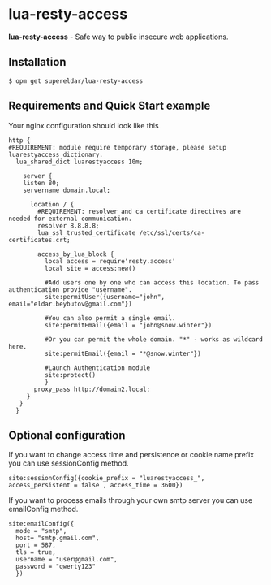 # lua-resty-access
**lua-resty-access** - Safe way to public insecure web applications. 

## Installation
```Shell
$ opm get supereldar/lua-resty-access
```
## Requirements and Quick Start example
Your nginx configuration should look like this 
```nginx
http {
#REQUIREMENT: module require temporary storage, please setup luarestyaccess dictionary.
  lua_shared_dict luarestyaccess 10m;
  
    server {
    listen 80;
    servername domain.local;
    
      location / {
        #REQUIREMENT: resolver and ca certificate directives are needed for external communication.
        resolver 8.8.8.8;
        lua_ssl_trusted_certificate /etc/ssl/certs/ca-certificates.crt;
        
        access_by_lua_block {
          local access = require'resty.access'
          local site = access:new()
          
          #Add users one by one who can access this location. To pass authentication provide "username".
          site:permitUser({username="john", email="eldar.beybutov@gmail.com"})
          
          #You can also permit a single email.
          site:permitEmail({email = "john@snow.winter"})
          
          #Or you can permit the whole domain. "*" - works as wildcard here.
          site:permitEmail({email = "*@snow.winter"})
          
          #Launch Authentication module
          site:protect()
          }
       proxy_pass http://domain2.local;
     }
   }
  }
 ``` 
## Optional configuration
If you want to change access time and persistence or cookie name prefix you can use sessionConfig method.
```shell
site:sessionConfig({cookie_prefix = "luarestyaccess_", access_persistent = false , access_time = 3600})
```

If you want to process emails through your own smtp server you can use emailConfig method.
```shell
site:emailConfig({
  mode = "smtp", 
  host= "smtp.gmail.com", 
  port = 587, 
  tls = true,
  username = "user@gmail.com",
  password = "qwerty123"  
  })
```

